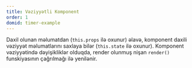 ```yaml
---
title: Vəziyyətli Komponent
order: 1
domid: timer-example
---
```


Daxil olunan məlumatdan (`this.props` ilə oxunur) əlavə, komponent daxili vəziyyət məlumatlarını saxlaya bilər (`this.state` ilə  oxunur). Komponent vəziyyətində dəyişikliklər olduqda, render olunmuş nişan `render()` funskiyasının çağrılmağı ilə yenilənir.
